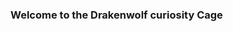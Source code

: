 ### Welcome to the Drakenwolf curiosity Cage

<!--
**Drakenwolf/Drakenwolf** is a ✨ _special_ ✨ repository because its `README.md` (this file) appears on your GitHub profile.

Here are some ideas to get you started:

- 🔭 I’m currently working on ... typescrippt/React
- 🌱 I’m currently learning ... threejs
- 👯 I’m looking to collaborate on ... crypto projects
- 🤔 I’m looking for help with ... gatsbyjs
- 💬 Ask me about ... ux=ui design in 3d
- 📫 How to reach me: ... linkedin
- 😄 Pronouns: ... heh/him
- ⚡ Fun fact: ...i eat watermelon with mustard sometimes
-->

